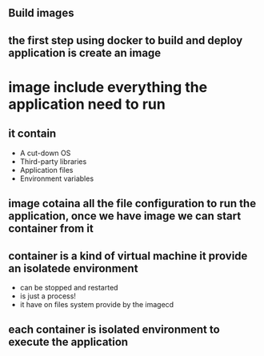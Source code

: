 ## Build images

## the first  step using docker to build and deploy application is create an image

# image include everything the application need to run
## it contain

- A cut-down OS
- Third-party libraries
- Application files
- Environment variables
## image cotaina all the file configuration to run the application, once we have image we can start container from it

## container  is a kind of virtual machine it provide an isolatede environment
- can be stopped and restarted
- is just a process!
- it have on files system provide by the imagecd

## each container is isolated environment to execute the application


